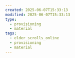 ```yaml
---
created: 2025-06-07T15:33:13
modified: 2025-06-07T15:33:13
type:
  - provisioning
  - material
tags:
  - elder_scrolls_online
  - provisioning
  - material
---
```

